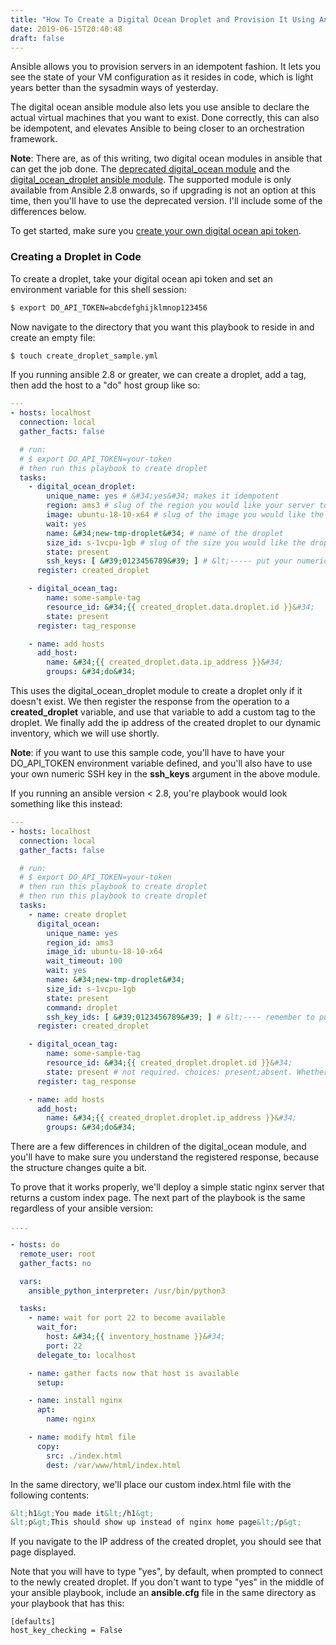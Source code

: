 ```yaml
---
title: "How To Create a Digital Ocean Droplet and Provision It Using Ansible"
date: 2019-06-15T20:40:48
draft: false
---
```


Ansible allows you to provision servers in an idempotent fashion. It lets you see the state of your VM configuration as it resides in code, which is light years better than the sysadmin ways of yesterday.

The digital ocean ansible module also lets you use ansible to declare the actual virtual machines that you want to exist. Done correctly, this can also be idempotent, and elevates Ansible to being closer to an orchestration framework.

**Note**: There are, as of this writing, two digital ocean modules in ansible that can get the job done. The [deprecated digital\_ocean module](https://docs.ansible.com/ansible/latest/modules/digital_ocean_module.html) and the [digital\_ocean\_droplet ansible module](https://docs.ansible.com/ansible/latest/modules/digital_ocean_droplet_module.html#digital-ocean-droplet-module). The supported module is only available from Ansible 2.8 onwards, so if upgrading is not an option at this time, then you&#39;ll have to use the deprecated version. I&#39;ll include some of the differences below.

To get started, make sure you [create your own digital ocean api token](https://www.digitalocean.com/docs/api/create-personal-access-token/).

### Creating a Droplet in Code

To create a droplet, take your digital ocean api token and set an environment variable for this shell session:

```bash
$ export DO_API_TOKEN=abcdefghijklmnop123456
```

Now navigate to the directory that you want this playbook to reside in and create an empty file:

```bash
$ touch create_droplet_sample.yml
```

If you running ansible 2.8 or greater, we can create a droplet, add a tag, then add the host to a &#34;do&#34; host group like so:

```yaml
---
- hosts: localhost
  connection: local
  gather_facts: false

  # run:
  # $ export DO_API_TOKEN=your-token
  # then run this playbook to create droplet
  tasks:
    - digital_ocean_droplet:
        unique_name: yes # &#34;yes&#34; makes it idempotent
        region: ams3 # slug of the region you would like your server to be created in.
        image: ubuntu-18-10-x64 # slug of the image you would like the droplet created with.
        wait: yes
        name: &#34;new-tmp-droplet&#34; # name of the droplet
        size_id: s-1vcpu-1gb # slug of the size you would like the droplet created with.
        state: present
        ssh_keys: [ &#39;0123456789&#39; ] # &lt;----- put your numeric SSH key in here
      register: created_droplet

    - digital_ocean_tag:
        name: some-sample-tag
        resource_id: &#34;{{ created_droplet.data.droplet.id }}&#34;
        state: present
      register: tag_response

    - name: add hosts
      add_host:
        name: &#34;{{ created_droplet.data.ip_address }}&#34;
        groups: &#34;do&#34;

```

This uses the digital\_ocean\_droplet module to create a droplet only if it doesn&#39;t exist. We then register the response from the operation to a **created\_droplet** variable, and use that variable to add a custom tag to the droplet. We finally add the ip address of the created droplet to our dynamic inventory, which we will use shortly.

**Note**: if you want to use this sample code, you&#39;ll have to have your DO\_API\_TOKEN environment variable defined, and you&#39;ll also have to use your own numeric SSH key in the **ssh\_keys** argument in the above module.

If you running an ansible version &lt; 2.8, you&#39;re playbook would look something like this instead:

```yaml
---
- hosts: localhost
  connection: local
  gather_facts: false

  # run:
  # $ export DO_API_TOKEN=your-token
  # then run this playbook to create droplet
  # then run this playbook to create droplet
  tasks:
    - name: create droplet
      digital_ocean:
        unique_name: yes
        region_id: ams3
        image_id: ubuntu-18-10-x64
        wait_timeout: 100
        wait: yes
        name: &#34;new-tmp-droplet&#34;
        size_id: s-1vcpu-1gb
        state: present
        command: droplet
        ssh_key_ids: [ &#39;0123456789&#39; ] # &lt;---- remember to put your SSH key here
      register: created_droplet

    - digital_ocean_tag:
        name: some-sample-tag
        resource_id: &#34;{{ created_droplet.droplet.id }}&#34;
        state: present # not required. choices: present;absent. Whether the tag should be present or absent on the resource.
      register: tag_response

    - name: add hosts
      add_host:
        name: &#34;{{ created_droplet.droplet.ip_address }}&#34;
        groups: &#34;do&#34;

```

There are a few differences in children of the digital\_ocean module, and you&#39;ll have to make sure you understand the registered response, because the structure changes quite a bit.

To prove that it works properly, we&#39;ll deploy a simple static nginx server that returns a custom index page. The next part of the playbook is the same regardless of your ansible version:

```yaml
....

- hosts: do
  remote_user: root
  gather_facts: no

  vars:
    ansible_python_interpreter: /usr/bin/python3

  tasks:
    - name: wait for port 22 to become available
      wait_for:
        host: &#34;{{ inventory_hostname }}&#34;
        port: 22
      delegate_to: localhost

    - name: gather facts now that host is available
      setup:

    - name: install nginx
      apt:
        name: nginx

    - name: modify html file
      copy:
        src: ./index.html
        dest: /var/www/html/index.html

```

In the same directory, we&#39;ll place our custom index.html file with the following contents:

```html
&lt;h1&gt;You made it&lt;/h1&gt;
&lt;p&gt;This should show up instead of nginx home page&lt;/p&gt;

```

If you navigate to the IP address of the created droplet, you should see that page displayed.

Note that you will have to type &#34;yes&#34;, by default, when prompted to connect to the newly created droplet. If you don&#39;t want to type &#34;yes&#34; in the middle of your ansible playbook, include an **ansible.cfg** file in the same directory as your playbook that has this:

```
[defaults]
host_key_checking = False
```
